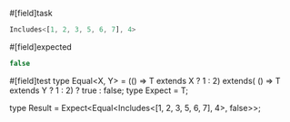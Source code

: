 #[field]task
```ts
Includes<[1, 2, 3, 5, 6, 7], 4>
```

#[field]expected
```ts
false
```

#[field]test
type Equal<X, Y> = (<T>() => T extends X ? 1 : 2) extends(
    <T>() => T extends Y ? 1 : 2) ? true : false;
type Expect<T extends true> = T;

type Result = Expect<Equal<Includes<[1, 2, 3, 5, 6, 7], 4>, false>>;